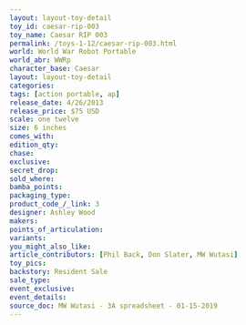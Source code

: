 ```yaml
---
layout: layout-toy-detail 
toy_id: caesar-rip-003
toy_name: Caesar RIP 003
permalink: /toys-1-12/caesar-rip-003.html
world: World War Robot Portable
world_abr: WWRp
character_base: Caesar
layout: layout-toy-detail
categories: 
tags: [action portable, ap] 
release_date: 4/26/2013
release_price: $75 USD
scale: one twelve
size: 6 inches
comes_with: 
edition_qty: 
chase: 
exclusive: 
secret_drop: 
sold_where: 
bamba_points: 
packaging_type: 
product_code_/_link: 3
designer: Ashley Wood
makers: 
points_of_articulation: 
variants: 
you_might_also_like: 
article_contributors: [Phil Back, Don Slater, MW Wutasi]
toy_pics: 
backstory: Resident Sale
sale_type: 
event_exclusive: 
event_details: 
source_doc: MW Wutasi - 3A spreadsheet - 01-15-2019
---
```

